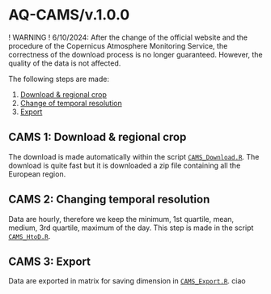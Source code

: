 # AQ-CAMS/v.1.0.0

! WARNING ! 6/10/2024: After the change of the official website and the procedure of the Copernicus Atmosphere Monitoring Service, the correctness of the download process is no longer guaranteed. However, the quality of the data is not affected.

The following steps are made:

1. [Download & regional crop](#CAMS-1-Download-&-regional-crop)
2. [Change of temporal resolution](#CAMS-2-Change-of-temporal-resolution)
3. [Export](#CAMS-3-Export)
## CAMS 1: Download & regional crop
The download is made automatically within the script [`CAMS_Download.R`](script/CAMS_Download.R). The download is quite fast but it is downloaded a zip file containing all the European region.

## CAMS 2: Changing temporal resolution
Data are hourly, therefore we keep the minimum, 1st quartile, mean, medium, 3rd quartile, maximum of the day. This step is made in the script [`CAMS_HtoD.R`](script/CAMS_HtoD.R).

## CAMS 3: Export
Data are exported in matrix for saving dimension in [`CAMS_Export.R`](script/CAMS_HtoD.R).
ciao